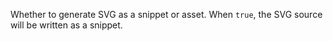 Whether to generate SVG as a snippet or asset. When `true`, the SVG source will be written as a snippet.

